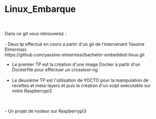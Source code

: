 # Linux_Embarque
<br />
<br />
Dans ce git vous retrouverez :
<br />
<br />
  - Deux tp effectué en cours a partir d'un git de l'intervenant Yassine Elmernissi:
<br />
          https://github.com/yassine-elmernissi/bachelor-embedded-linux.git
<br />
    <ul>
    <li> Le premier TP est la création d'une image Docker a partir d'un Dockerfile pour effectuer un crosstool-ng </li>
    <br />
    <li> Le deuxiéme TP est l'utilisation de YOCTO pour la manipulation de recettes et meta-layers et puis la création d'un scipt exécutable sur notre Raspberrypi3 </li>
    </ul>
<br />
<br />
  - Un projet de routeur sur Raspberrypi3
